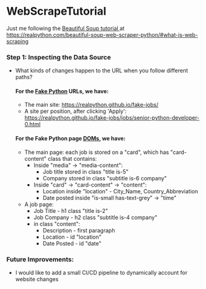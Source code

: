 # WebScrapeTutorial

Just me following the [ Beautiful Soup tutorial ](https://realpython.com/beautiful-soup-web-scraper-python/#what-is-web-scraping)
at https://realpython.com/beautiful-soup-web-scraper-python/#what-is-web-scraping

### Step 1: Inspecting the Data Source
- What kinds of changes happen to the URL when you follow different paths?
    #### For the [Fake Python](https://realpython.github.io/fake-jobs/) URLs, we have:
  - The main site: https://realpython.github.io/fake-jobs/
  - A site per position, after clicking 'Apply': https://realpython.github.io/fake-jobs/jobs/senior-python-developer-0.html
    
  #### For the Fake Python page [DOMs](view-source:https://realpython.github.io/fake-jobs/), we have:
  - The main page: each job is stored on a "card", which has "card-content" class that contains:
    - Inside "media" → "media-content":
      - Job title stored in class "title is-5"
      - Company stored in class "subtitle is-6 company"
    - Inside "card" → "card-content" → "content":
      - Location inside "location" - City_Name, Country_Abbreviation
      - Date posted inside "is-small has-text-grey" → "time"
  - A job page:
    - Job Title - h1 class "title is-2"
    - Job Company - h2 class "subtitle is-4 company"
    - in class "content":
      - Description - first paragraph
      - Location - id "location"
      - Date Posted - id "date"


### Future Improvements:
- I would like to add a small CI/CD pipeline to dynamically account for website changes